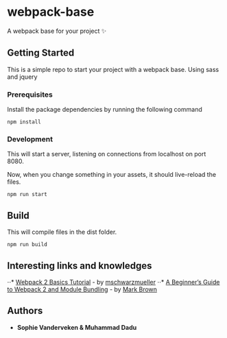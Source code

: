 # webpack-base
A webpack base for your project :sparkles:

## Getting Started
This is a simple repo to start your project with a webpack base. Using sass and jquery 

### Prerequisites

Install the package dependencies by running the following command

```
npm install
```
### Development

This will start a server, listening on connections from localhost on port 8080.

Now, when you change something in your assets, it should live-reload the files.

```
npm run start
```
## Build 

This will compile files in the dist folder.

```
npm run build
```
## Interesting links and knowledges 

⋅⋅* [Webpack 2 Basics Tutorial](https://www.youtube.com/watch?v=HNRt0lODCQM) - by [mschwarzmueller](https://github.com/mschwarzmueller)
⋅⋅* [A Beginner’s Guide to Webpack 2 and Module Bundling](https://www.sitepoint.com/beginners-guide-to-webpack-2-and-module-bundling/) - by [Mark Brown](https://www.sitepoint.com/author/mbrown/)

## Authors

* **Sophie Vanderveken & Muhammad Dadu**
